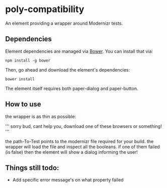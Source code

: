 # poly-compatibility

An element providing a wrapper around Modernizr tests.


## Dependencies

Element dependencies are managed via [Bower](http://bower.io/). You can
install that via:

    npm install -g bower

Then, go ahead and download the element's dependencies:

    bower install

The element itself requires both paper-dialog and paper-button.

## How to use

the wrapper is as thin as possible:

'''
    <poly-Compatibility  path-To-Test="./modernizrtest.js" >
        sorry bud, cant help you, download one of these browsers or something!
    </poly-Compatibility>
'''

the path-To-Test points to the modernizr file required for your build.
the wrapper will load the file and inspect all the booleans.
if one of them failed (is false) then the element will show a dialog informing the user!

## Things still todo:
* Add specific error message's on what property failed

